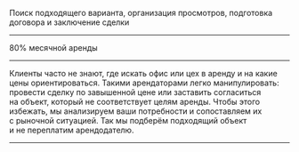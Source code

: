 Поиск подходящего варианта, организация просмотров, подготовка договора и&nbsp;заключение сделки

---

80% месячной аренды

---

Клиенты часто не&nbsp;знают, где&nbsp;искать офис или&nbsp;цех в&nbsp;аренду и&nbsp;на&nbsp;какие цены ориентироваться. Такими арендаторами легко манипулировать: провести сделку по&nbsp;завышенной цене или&nbsp;заставить согласиться на&nbsp;объект, который не&nbsp;соответствует целям аренды. Чтобы этого избежать, мы&nbsp;анализируем ваши потребности и&nbsp;сопоставляем их с&nbsp;рыночной ситуацией. Так&nbsp;мы подберём подходящий объект и&nbsp;не&nbsp;переплатим арендодателю.

----
